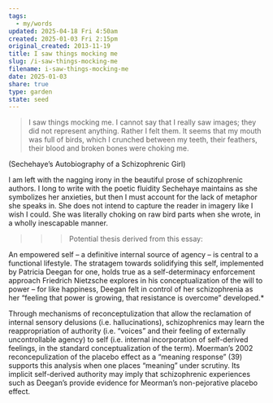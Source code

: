 ```yaml
---
tags:
  - my/words
updated: 2025-04-18 Fri 4:50am
created: 2025-01-03 Fri 2:15pm
original_created: 2013-11-19
title: I saw things mocking me
slug: /i-saw-things-mocking-me
filename: i-saw-things-mocking-me
date: 2025-01-03
share: true
type: garden
state: seed
---
```


> I saw things mocking me. I cannot say that I really saw images; they did not represent anything. Rather I felt them. It seems that my mouth was full of birds, which I crunched between my teeth, their feathers, their blood and broken bones were choking me.

(Sechehaye’s Autobiography of a Schizophrenic Girl)

I am left with the nagging irony in the beautiful prose of schizophrenic authors. I long to write with the poetic fluidity Sechehaye maintains as she symbolizes her anxieties, but then I must account for the lack of metaphor she speaks in. She does not intend to capture the reader in imagery like I wish I could. She was literally choking on raw bird parts when she wrote, in a wholly inescapable manner.

>>> Potential thesis derived from this essay:

An empowered self – a definitive internal source of agency – is central to a functional lifestyle. The stratagem towards solidifying this self, implemented by Patricia Deegan for one, holds true as a self-determinacy enforcement approach Friedrich Nietzsche explores in his conceptualization of the will to power – for like happiness, Deegan felt in control of her schizophrenia as her “feeling that power is growing, that resistance is overcome” developed.*

Through mechanisms of reconceptulization that allow the reclamation of internal sensory delusions (i.e. hallucinations), schizophrenics may learn the reappropriation of authority (i.e. “voices” and their feeling of externally uncontrollable agency) to self (i.e. internal incorporation of self-derived feelings, in the standard conceptualization of the term). Moerman’s 2002 reconcepulization of the placebo effect as a “meaning response” (39) supports this analysis when one places “meaning” under scrutiny. Its implicit self-derived authority may imply that schizophrenic experiences such as Deegan’s provide evidence for Meorman’s non-pejorative placebo effect.
